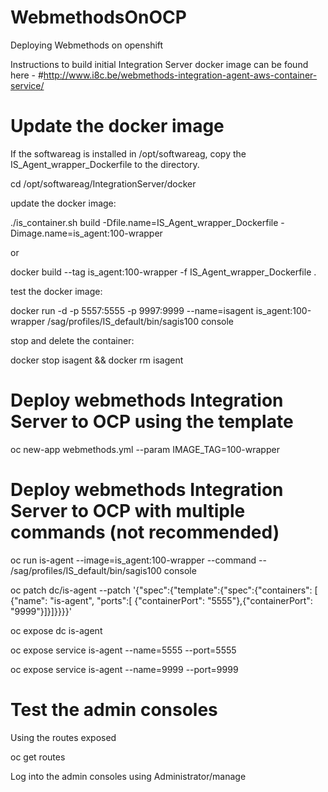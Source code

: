 # WebmethodsOnOCP
Deploying Webmethods on openshift 

Instructions to build initial Integration Server docker image can be found here - #http://www.i8c.be/webmethods-integration-agent-aws-container-service/

# Update the docker image
If the softwareag is installed in /opt/softwareag, copy the IS_Agent_wrapper_Dockerfile to the directory.

cd /opt/softwareag/IntegrationServer/docker

update the docker image:

./is_container.sh build -Dfile.name=IS_Agent_wrapper_Dockerfile -Dimage.name=is_agent:100-wrapper

or

docker build --tag is_agent:100-wrapper -f IS_Agent_wrapper_Dockerfile .

test the  docker image:

docker run -d -p 5557:5555 -p 9997:9999 --name=isagent is_agent:100-wrapper /sag/profiles/IS_default/bin/sagis100 console

stop and delete the container:

docker stop isagent && docker rm isagent


# Deploy webmethods Integration Server to OCP using the template 
oc new-app  webmethods.yml --param IMAGE_TAG=100-wrapper

# Deploy webmethods Integration Server to OCP with multiple commands (not recommended)
oc run is-agent --image=is_agent:100-wrapper --command -- /sag/profiles/IS_default/bin/sagis100 console

oc patch dc/is-agent  --patch '{"spec":{"template":{"spec":{"containers": [  {"name": "is-agent",  "ports":[ {"containerPort": "5555"},{"containerPort": "9999"}]}]}}}}'

oc expose dc is-agent

oc expose service is-agent --name=5555 --port=5555

oc expose service is-agent --name=9999 --port=9999

# Test the admin consoles

Using the routes exposed 

oc get routes 

Log into the admin consoles using Administrator/manage
